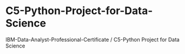 # C5-Python-Project-for-Data-Science
IBM-Data-Analyst-Professional-Certificate / C5-Python Project for Data Science

